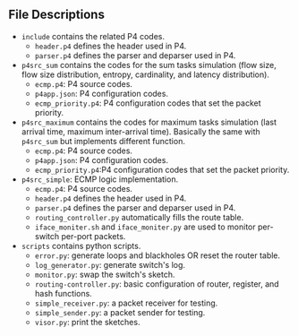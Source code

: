 ## File Descriptions

- `include` contains the related P4 codes. 
   - `header.p4` defines the header used in P4. 
   - `parser.p4` defines the parser and deparser used in P4.
- `p4src_sum` contains the codes for the sum tasks simulation (flow size, flow size distribution, entropy, cardinality, and latency distribution). 
   - `ecmp.p4`: P4 source codes.
   - `p4app.json`: P4 configuration codes.
   - `ecmp_priority.p4`: P4 configuration codes that set the packet priority.
- `p4src_maximum` contains the codes for maximum tasks simulation (last arrival time, maximum inter-arrival time). Basically the same with `p4src_sum` but implements different function.
   - `ecmp.p4`: P4 source codes.
   - `p4app.json`: P4 configuration codes.
   - `ecmp_priority.p4`:P4 configuration codes that set the packet priority.
- `p4src_simple`: ECMP logic implementation.
   - `ecmp.p4`: P4 source codes.
   - `header.p4` defines the header used in P4. 
   - `parser.p4` defines the parser and deparser used in P4.
   - `routing_controller.py` automatically fills the route table. 
   - `iface_moniter.sh` and `iface_moniter.py` are used to monitor per-switch per-port packets.
- `scripts` contains python scripts. 
   - `error.py`: generate loops and blackholes OR reset the router table. 
   - `log_generator.py`: generate switch's log. 
   - `monitor.py`: swap the switch's sketch.  
   - `routing-controller.py`: basic configuration of router, register, and hash functions.
   - `simple_receiver.py`: a packet receiver for testing.
   - `simple_sender.py`: a packet sender for testing.
   - `visor.py`: print the sketches.




